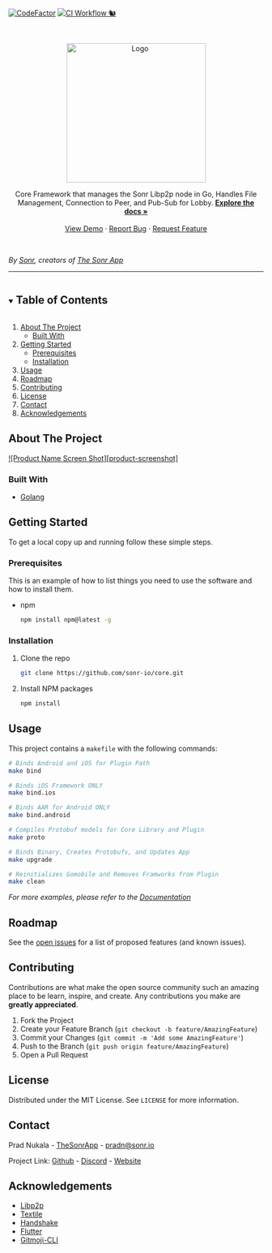 [![CodeFactor](https://www.codefactor.io/repository/github/sonr-io/core/badge/release?s=ee02a1b599502678b3d583aa5b6d1f55d2137ded)](https://www.codefactor.io/repository/github/sonr-io/core/overview/release)
[![CI Workflow 🐿](https://github.com/sonr-io/core/actions/workflows/ci.yml/badge.svg)](https://github.com/sonr-io/core/actions/workflows/ci.yml)

<!-- PROJECT LOGO -->
<br />
<p align="center">
  <a href="https://github.com/sonr-io/core">
    <img src="https://uploads-ssl.webflow.com/60e4b57e5960f8d0456720e7/60fbc0e3fcdf204c7ed9946b_Github%20-%20Core.png" alt="Logo" height="275">
  </a>



  <p align="center">
  Core Framework that manages the Sonr Libp2p node in Go, Handles File Management, Connection to Peer, and Pub-Sub for Lobby.
    <a href="https://github.com/sonr-io/core"><strong>Explore the docs »</strong></a>
    <br />
    <br />
    <a href="https://github.com/sonr-io/core">View Demo</a>
    ·
    <a href="https://github.com/sonr-io/core/issues">Report Bug</a>
    ·
    <a href="https://github.com/sonr-io/core/issues">Request Feature</a>
  </p>
</p>
<br />





*By [Sonr](https://www.sonr.io), creators of [The Sonr App](https://www.twitter.com/TheSonrApp)*

---

<!-- TABLE OF CONTENTS -->
<details open="open">
  <summary><h2 style="display: inline-block">Table of Contents</h2></summary>
  <ol>
    <li>
      <a href="#about-the-project">About The Project</a>
      <ul>
        <li><a href="#built-with">Built With</a></li>
      </ul>
    </li>
    <li>
      <a href="#getting-started">Getting Started</a>
      <ul>
        <li><a href="#prerequisites">Prerequisites</a></li>
        <li><a href="#installation">Installation</a></li>
      </ul>
    </li>
    <li><a href="#usage">Usage</a></li>
    <li><a href="#roadmap">Roadmap</a></li>
    <li><a href="#contributing">Contributing</a></li>
    <li><a href="#license">License</a></li>
    <li><a href="#contact">Contact</a></li>
    <li><a href="#acknowledgements">Acknowledgements</a></li>
  </ol>
</details>



<!-- ABOUT THE PROJECT -->
## About The Project

[![Product Name Screen Shot][product-screenshot]](https://example.com)



### Built With

* [Golang]()




<!-- GETTING STARTED -->
## Getting Started

To get a local copy up and running follow these simple steps.

### Prerequisites

This is an example of how to list things you need to use the software and how to install them.
* npm
  ```sh
  npm install npm@latest -g
  ```

### Installation

1. Clone the repo
   ```sh
   git clone https://github.com/sonr-io/core.git
   ```
2. Install NPM packages
   ```sh
   npm install
   ```



<!-- USAGE EXAMPLES -->
## Usage

This project contains a `makefile` with the following commands:
```bash
# Binds Android and iOS for Plugin Path
make bind

# Binds iOS Framework ONLY
make bind.ios

# Binds AAR for Android ONLY
make bind.android

# Compiles Protobuf models for Core Library and Plugin
make proto

# Binds Binary, Creates Protobufs, and Updates App
make upgrade

# Reinitializes Gomobile and Removes Framworks from Plugin
make clean
```

_For more examples, please refer to the [Documentation](https://example.com)_



<!-- ROADMAP -->
## Roadmap

See the [open issues](https://github.com/sonr-io/core/issues) for a list of proposed features (and known issues).



<!-- CONTRIBUTING -->
## Contributing

Contributions are what make the open source community such an amazing place to be learn, inspire, and create. Any contributions you make are **greatly appreciated**.

1. Fork the Project
2. Create your Feature Branch (`git checkout -b feature/AmazingFeature`)
3. Commit your Changes (`git commit -m 'Add some AmazingFeature'`)
4. Push to the Branch (`git push origin feature/AmazingFeature`)
5. Open a Pull Request



<!-- LICENSE -->
## License

Distributed under the MIT License. See `LICENSE` for more information.



<!-- CONTACT -->
## Contact

Prad Nukala - [TheSonrApp](https://twitter.com/TheSonrApp) - pradn@sonr.io

Project Link: [Github](https://github.com/sonr-io/core) - [Discord](https://sonr.io) - [Website](https://sonr.io)



<!-- ACKNOWLEDGEMENTS -->
## Acknowledgements

* [Libp2p](https://libp2p.io/)
* [Textile](https://www.textile.io/)
* [Handshake](https://handshake.org/)
* [Flutter](https://flutter.dev/)
* [Gitmoji-CLI](https://github.com/carloscuesta/gitmoji-cli)





<!-- MARKDOWN LINKS & IMAGES -->
<!-- https://www.markdownguide.org/basic-syntax/#reference-style-links -->
[contributors-shield]: https://img.shields.io/github/contributors/sonr-io/core.svg?style=for-the-badge
[contributors-url]: https://github.com/sonr-io/core/graphs/contributors
[forks-shield]: https://img.shields.io/github/forks/sonr-io/core.svg?style=for-the-badge
[forks-url]: https://github.com/sonr-io/core/network/members
[stars-shield]: https://img.shields.io/github/stars/sonr-io/core.svg?style=for-the-badge
[stars-url]: https://github.com/sonr-io/core/stargazers
[issues-shield]: https://img.shields.io/github/issues/sonr-io/core.svg?style=for-the-badge
[issues-url]: https://github.com/sonr-io/core/issues
[license-shield]: https://img.shields.io/github/license/sonr-io/core.svg?style=for-the-badge
[license-url]: https://github.com/sonr-io/core/blob/master/LICENSE.txt
[linkedin-shield]: https://img.shields.io/badge/-LinkedIn-black.svg?style=for-the-badge&logo=linkedin&colorB=555
[linkedin-url]: https://linkedin.com/in/sonr-io
